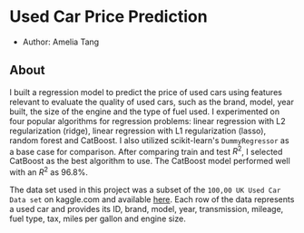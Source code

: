 # Used Car Price Prediction

-   Author: Amelia Tang 

## About

I built a regression model to predict the price of used cars using features relevant to evaluate the quality of used cars, such as the brand, model, year built, the size of the engine and the type of fuel used. I experimented on four popular algorithms for regression problems: linear regression with L2 regularization (ridge), linear regression with L1 regularization (lasso), random forest and CatBoost. I also utilized scikit-learn's `DummyRegressor` as a base case for comparison. After comparing train and test $R^2$, I selected CatBoost as the best algorithm to use. The CatBoost model performed well with an $R^2$ as 96.8%. 

The data set used in this project was a subset of the `100,00 UK Used Car Data set` on kaggle.com and available [here](https://www.kaggle.com/kukuroo3/used-car-price-dataset-competition-format). Each row of the data represents a used car and provides its ID, brand, model, year, transmission, mileage, fuel type, tax, miles per gallon and engine size. 
